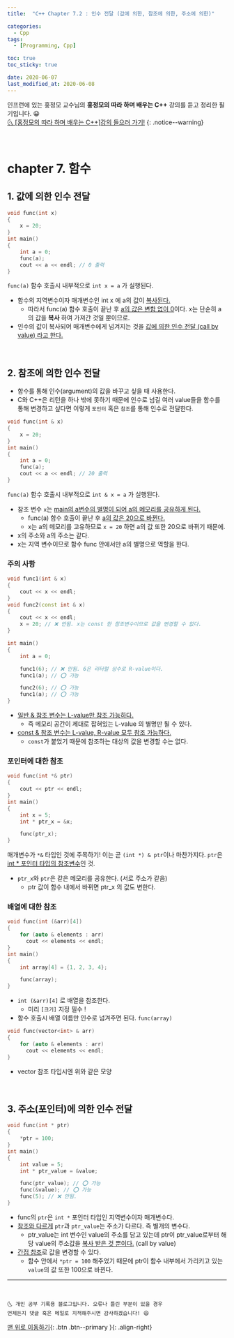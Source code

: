 ```yaml
---
title:  "C++ Chapter 7.2 : 인수 전달 (값에 의한, 참조에 의한, 주소에 의한)" 

categories:
  - Cpp
tags:
  - [Programming, Cpp]

toc: true
toc_sticky: true

date: 2020-06-07
last_modified_at: 2020-06-08
---
```


인프런에 있는 홍정모 교수님의 **홍정모의 따라 하며 배우는 C++** 강의를 듣고 정리한 필기입니다. 😀    
[🌜 [홍정모의 따라 하며 배우는 C++]강의 들으러 가기!](https://www.inflearn.com/course/following-c-plus)
{: .notice--warning}

<br>


# chapter 7. 함수

## 1. 값에 의한 인수 전달 

```cpp
void func(int x) 
{
    x = 20;
}
int main()
{
    int a = 0;
    func(a); 
    cout << a << endl; // 0 출력
}
```
`func(a)` 함수 호출시 내부적으로 `int x = a` 가 실행된다. 
- 함수의 지역변수이자 매개변수인 int x 에 a의 값이 <u>복사된다.</u>
  - 따라서 func(a) 함수 호출이 끝난 후 <u>a의 값은 변함 없이 0</u>이다. x는 단순히 a의 값을 **복사** 하여 가져간 것일 뿐이므로.
- 인수의 값이 복사되어 매개변수에게 넘겨지는 것을 <u>값에 의한 인수 전달 (call by value) 라고 한다.</u>

<br>

## 2. 참조에 의한 인수 전달
- 함수를 통해 인수(argument)의 값을 바꾸고 싶을 때 사용한다.
- C와 C++은 리턴을 하나 밖에 못하기 때문에 인수로 넘길 여러 value들을 함수를 통해 변경하고 싶다면 이렇게 `포인터` 혹은 `참조`를 통해 인수로 전달한다.

```cpp
void func(int & x) 
{
    x = 20;
}
int main()
{
    int a = 0;
    func(a); 
    cout << a << endl; // 20 출력
}
```
`func(a)` 함수 호출시 내부적으로 `int & x = a` 가 실행된다. 
- 참조 변수 `x`는 <u>main의 a변수의 별명이 되어 a의 메모리를 공유하게 된다.</u> 
  - func(a) 함수 호출이 끝난 후 <u>a의 값은 20으로 바뀐다.</u>
  - x는 a의 메모리를 고유하므로 `x = 20` 하면 a의 값 또한 20으로 바뀌기 때문에.
- x의 주소와 a의 주소는 같다. 
- x는 지역 변수이므로 함수 func 안에서만 a의 별명으로 역할을 한다.

### 주의 사항

```cpp
void func1(int & x) 
{
    cout << x << endl;
}
void func2(const int & x) 
{
    cout << x << endl;
    x = 20; // ❌ 안됨. x는 const 한 참조변수이므로 값을 변경할 수 없다.
}

int main()
{
    int a = 0;

    func1(6); // ❌ 안됨. 6은 리터럴 상수로 R-value이다.
    func1(a); // ⭕ 가능

    func2(6); // ⭕ 가능
    func1(a); // ⭕ 가능
}
```

- <u>일반 & 참조 변수는 L-value만 참조 가능하다.</u> 
  - 즉 메모리 공간이 제대로 잡혀있는 L-value 의 별명만 될 수 있다. 
- <u>const & 참조 변수는 L-value, R-value 모두 참조 가능하다.</u> 
  - `const`가 붙었기 때문에 참조하는 대상의 값을 변경할 수는 없다.

### 포인터에 대한 참조

```cpp
void func(int *& ptr)
{
    cout << ptr << endl;
}
int main()
{
    int x = 5;
    int * ptr_x = &x;

    func(ptr_x);
}
```
매개변수가 `*&` 타입인 것에 주목하기! 이는 곧 `(int *) & ptr`이나 마찬가지다. `ptr`은 <u>int * 포인터 타입의 참조변수</u>인 것.
- `ptr_x`와 `ptr`은 같은 메모리를 공유한다. (서로 주소가 같음)
  - ptr 값이 함수 내에서 바뀌면 ptr_x 의 값도 변한다. 

### 배열에 대한 참조

```cpp
void func(int (&arr)[4])
{
    for (auto & elements : arr)
      cout << elements << endl;
}
int main()
{
    int array[4] = {1, 2, 3, 4};

    func(array);
}
```
- `int (&arr)[4]` 로 배열을 참조한다. 
  - 미리 `[크기]` 지정 필수 ! 
- 함수 호출시 배열 이름만 인수로 넘겨주면 된다. `func(array)`


```cpp
void func(vector<int> & arr)
{
    for (auto & elements : arr)
      cout << elements << endl;
}
```
- vector 참조 타입시엔 위와 같은 모양

<br>

## 3. 주소(포인터)에 의한 인수 전달

```cpp
void func(int * ptr)
{
    *ptr = 100;
}
int main()
{
    int value = 5;
    int * ptr_value = &value;

    func(ptr_value); // ⭕ 가능
    func(&value); // ⭕ 가능
    func(5); // ❌ 안됨.
}
```
- func의 `ptr`은 `int *` 포인터 타입인 지역변수이자 매개변수다. 
- <u>참조와 다르게</u> `ptr`과 `ptr_value`는 주소가 다르다. 즉 별개의 변수다. 
  - ptr_value는 int 변수인 value의 주소를 담고 있는데 ptr이 ptr_value로부터 해당 value의 주소값을 <u>복사 받은 것 뿐이다.</u> (call by value)
- <u>간접 참조</u>로 값을 변경할 수 있다.
  - 함수 안에서 `*ptr = 100` 해주었기 때문에 ptr이 함수 내부에서 가리키고 있는 `value`의 값 또한 100으로 바뀐다.

***
<br>

    🌜 개인 공부 기록용 블로그입니다. 오류나 틀린 부분이 있을 경우 
    언제든지 댓글 혹은 메일로 지적해주시면 감사하겠습니다! 😄

[맨 위로 이동하기](#){: .btn .btn--primary }{: .align-right}